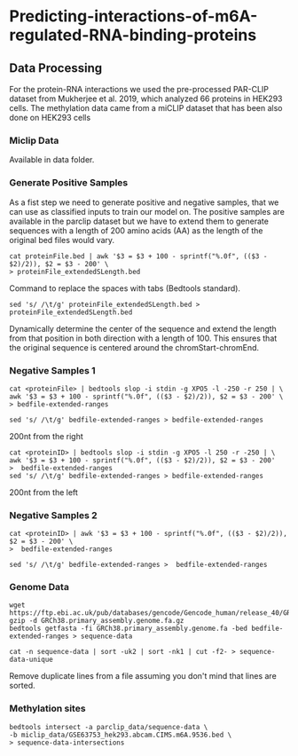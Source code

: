 # Predicting-interactions-of-m6A-regulated-RNA-binding-proteins

## Data Processing
For the protein-RNA interactions we used the pre-processed PAR-CLIP dataset from Mukherjee et al. 2019, which analyzed 66 proteins in HEK293 cells. The methylation data came from a miCLIP dataset that has been also done on HEK293 cells
### Miclip Data
Available in data folder.

### Generate Positive Samples
As a fist step we need to generate positive and negative samples, that we can use as classified inputs to train our model on.
The positive samples are available in the parclip dataset but we have to extend them to generate sequences with a length of 200 amino acids (AA) as the length of the original bed files would vary.
```
cat proteinFile.bed | awk '$3 = $3 + 100 - sprintf("%.0f", (($3 - $2)/2)), $2 = $3 - 200' \
> proteinFile_extendedSLength.bed
```
Command to replace the spaces with tabs (Bedtools standard).
```
sed 's/ /\t/g' proteinFile_extendedSLength.bed > proteinFile_extendedSLength.bed
```
Dynamically determine the center of the sequence and extend the length from that position in both direction with a length of 100.
This ensures that the original sequence is centered around the chromStart-chromEnd.

### Negative Samples 1
```
cat <proteinFile> | bedtools slop -i stdin -g XPO5 -l -250 -r 250 | \
awk '$3 = $3 + 100 - sprintf("%.0f", (($3 - $2)/2)), $2 = $3 - 200' \
> bedfile-extended-ranges
```
```
sed 's/ /\t/g' bedfile-extended-ranges > bedfile-extended-ranges
```
200nt from the right
```
cat <proteinID> | bedtools slop -i stdin -g XPO5 -l 250 -r -250 | \
awk '$3 = $3 + 100 - sprintf("%.0f", (($3 - $2)/2)), $2 = $3 - 200' 
>  bedfile-extended-ranges
sed 's/ /\t/g' bedfile-extended-ranges > bedfile-extended-ranges
```
200nt from the left

### Negative Samples 2
```
cat <proteinID> | awk '$3 = $3 + 100 - sprintf("%.0f", (($3 - $2)/2)), $2 = $3 - 200' \
>  bedfile-extended-ranges
```
```
sed 's/ /\t/g' bedfile-extended-ranges >  bedfile-extended-ranges
```

### Genome Data
```
wget https://ftp.ebi.ac.uk/pub/databases/gencode/Gencode_human/release_40/GRCh38.primary_assembly.genome.fa.gz
gzip -d GRCh38.primary_assembly.genome.fa.gz
bedtools getfasta -fi GRCh38.primary_assembly.genome.fa -bed bedfile-extended-ranges > sequence-data
```
```
cat -n sequence-data | sort -uk2 | sort -nk1 | cut -f2- > sequence-data-unique
```
Remove duplicate lines from a file assuming you don't mind that lines are sorted.
### Methylation sites
```
bedtools intersect -a parclip_data/sequence-data \
-b miclip_data/GSE63753_hek293.abcam.CIMS.m6A.9536.bed \
> sequence-data-intersections
```

